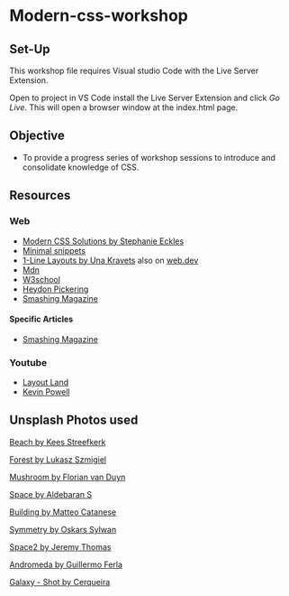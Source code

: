 # Modern-css-workshop

## Set-Up

This workshop file requires Visual studio Code with the Live Server Extension.

Open to project in VS Code install the Live Server Extension and click *Go Live*. This will open a browser window at the index.html page. 

## Objective

- To provide a progress series of workshop sessions to introduce and consolidate knowledge of CSS.


## Resources 

### Web

- [Modern CSS Solutions by Stephanie Eckles](https://moderncss.dev/)
- [Minimal snippets](https://smolcss.dev/)
- [1-Line Layouts by Una Kravets](https://1linelayouts.glitch.me/) also on [web.dev](https://web.dev/one-line-layouts/)
- [Mdn](https://developer.mozilla.org/en-US/)
- [W3school](https://www.w3schools.com/)
- [Heydon Pickering](https://heydonworks.com/)
- [Smashing Magazine](https://www.smashingmagazine.com)

#### Specific Articles

- [Smashing Magazine](https://www.smashingmagazine.com/2014/09/balancing-line-length-font-size-responsive-web-design/)

### Youtube

- [Layout Land](https://www.youtube.com/layoutland)
- [Kevin Powell](https://www.youtube.com/kepowob)

## Unsplash Photos used

[Beach by Kees Streefkerk](https://unsplash.com/photos/Adl90-aXYwA?utm_source=unsplash&utm_medium=referral&utm_content=creditShareLink)

[Forest by Lukasz Szmigiel](https://unsplash.com/photos/jFCViYFYcus?utm_source=unsplash&utm_medium=referral&utm_content=creditShareLink)

[Mushroom by Florian van Duyn](https://unsplash.com/photos/Dm-qxdynoEc?utm_source=unsplash&utm_medium=referral&utm_content=creditShareLink)

[Space by Aldebaran S](https://unsplash.com/photos/uXchDIKs4qI?utm_source=unsplash&utm_medium=referral&utm_content=creditShareLink)

[Building by Matteo Catanese](https://unsplash.com/photos/tr7PoBH0Aow?utm_source=unsplash&utm_medium=referral&utm_content=creditShareLink)

[Symmetry by Oskars Sylwan](https://unsplash.com/photos/rcAOIMSDfyc?utm_source=unsplash&utm_medium=referral&utm_content=creditShareLink)

[Space2 by Jeremy Thomas](https://unsplash.com/photos/E0AHdsENmDg?utm_source=unsplash&utm_medium=referral&utm_content=creditShareLink)

[Andromeda by Guillermo Ferla](https://unsplash.com/photos/Oze6U2m1oYU?utm_source=unsplash&utm_medium=referral&utm_content=creditShareLink)

[Galaxy - Shot by Cerqueira](https://unsplash.com/photos/0o_GEzyargo?utm_source=unsplash&utm_medium=referral&utm_content=creditShareLink)
